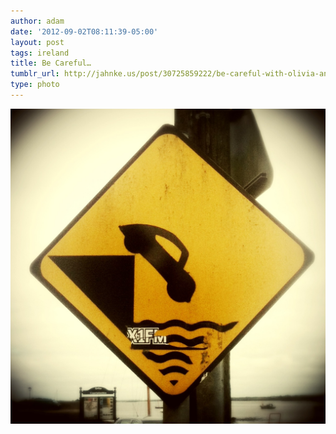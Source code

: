 ```yaml
---
author: adam
date: '2012-09-02T08:11:39-05:00'
layout: post
tags: ireland
title: Be Careful…
tumblr_url: http://jahnke.us/post/30725859222/be-careful-with-olivia-and-ben-at-cafe-on-the
type: photo
---
```


![](/media/tumblr_m9q8n9gcvz1qga9s2o1_1280.jpg)
